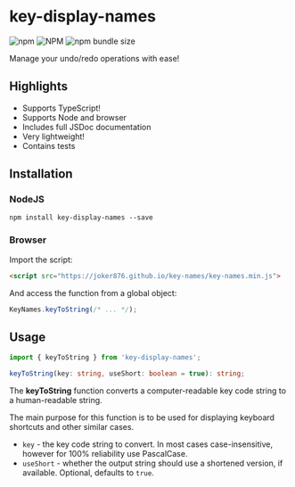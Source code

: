 # key-display-names
![npm](https://img.shields.io/npm/v/key-display-names?label=version) ![NPM](https://img.shields.io/npm/l/key-display-names) ![npm bundle size](https://img.shields.io/bundlephobia/min/key-display-names)

Manage your undo/redo operations with ease!

## Highlights
* Supports TypeScript!
* Supports Node and browser
* Includes full JSDoc documentation
* Very lightweight!
* Contains tests


## Installation
### NodeJS
```
npm install key-display-names --save
```

### Browser
Import the script:
```html
<script src="https://joker876.github.io/key-names/key-names.min.js">
```
And access the function from a global object:
```js
KeyNames.keyToString(/* ... */);
```

## Usage
```typescript
import { keyToString } from 'key-display-names';
```

```typescript
keyToString(key: string, useShort: boolean = true): string;
```
The **keyToString** function converts a computer-readable key code string to a human-readable string.

The main purpose for this function is to be used for displaying keyboard shortcuts and other similar cases.

* `key` - the key code string to convert. In most cases case-insensitive, however for 100% reliability use PascalCase.
* `useShort` - whether the output string should use a shortened version, if available. Optional, defaults to `true`.       
